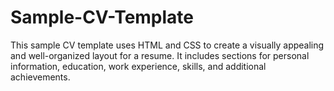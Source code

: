 # Sample-CV-Template
This sample CV template uses HTML and CSS to create a visually appealing and well-organized layout for a resume. It includes sections for personal information, education, work experience, skills, and additional achievements. 
